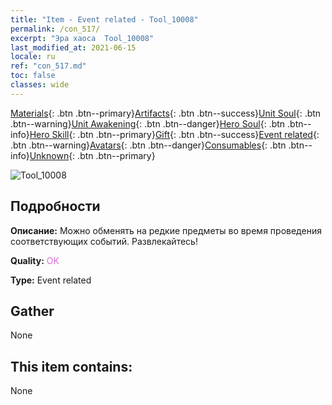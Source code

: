 ```yaml
---
title: "Item - Event related - Tool_10008"
permalink: /con_517/
excerpt: "Эра хаоса  Tool_10008"
last_modified_at: 2021-06-15
locale: ru
ref: "con_517.md"
toc: false
classes: wide
---
```

 [Materials](/ItemsRU/){: .btn .btn--primary}[Artifacts](/ItemsRU/Artifacts/){: .btn .btn--success}[Unit Soul](/ItemsRU/UnitSoul/){: .btn .btn--warning}[Unit Awakening](/ItemsRU/UnitAwakening/){: .btn .btn--danger}[Hero Soul](/ItemsRU/HeroSoul/){: .btn .btn--info}[Hero Skill](/ItemsRU/HeroSkill/){: .btn .btn--primary}[Gift](/ItemsRU/Gift/){: .btn .btn--success}[Event related](/ItemsRU/Events/){: .btn .btn--warning}[Avatars](/ItemsRU/Avatars/){: .btn .btn--danger}[Consumables](/ItemsRU/Consumables/){: .btn .btn--info}[Unknown](/ItemsRU/Unknown/){: .btn .btn--primary}

 ![Tool_10008](/images/t/i_10008.png)

## Подробности
 **Описание:** Можно обменять на редкие предметы во время проведения соответствующих событий. Развлекайтесь!

 **Quality:** <span style="color: #DA70D6">OK</span>

 **Type:** Event related

## Gather

  None

## This item contains:

  None

